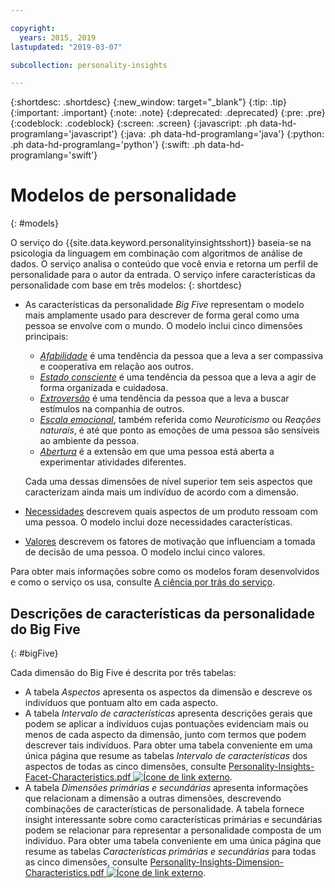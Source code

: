 ```yaml
---

copyright:
  years: 2015, 2019
lastupdated: "2019-03-07"

subcollection: personality-insights

---
```


{:shortdesc: .shortdesc}
{:new_window: target="_blank"}
{:tip: .tip}
{:important: .important}
{:note: .note}
{:deprecated: .deprecated}
{:pre: .pre}
{:codeblock: .codeblock}
{:screen: .screen}
{:javascript: .ph data-hd-programlang='javascript'}
{:java: .ph data-hd-programlang='java'}
{:python: .ph data-hd-programlang='python'}
{:swift: .ph data-hd-programlang='swift'}

# Modelos de personalidade
{: #models}

O serviço do {{site.data.keyword.personalityinsightsshort}} baseia-se na psicologia da linguagem em combinação com algoritmos de análise de dados. O serviço analisa o conteúdo que você envia e retorna um perfil de personalidade para o autor da entrada. O serviço infere características da personalidade com base em três modelos:
{: shortdesc}

-   As características da personalidade *Big Five* representam o modelo mais amplamente usado para descrever de forma geral como uma pessoa se envolve com o mundo. O modelo inclui cinco dimensões principais:
    -   [*Afabilidade*](/docs/services/personality-insights?topic=personality-insights-agreeableness) é uma tendência da pessoa que a leva a ser compassiva e cooperativa em relação aos outros.
    -   [*Estado consciente*](/docs/services/personality-insights?topic=personality-insights-conscientiousness) é uma tendência da pessoa que a leva a agir de forma organizada e cuidadosa.
    -   [*Extroversão*](/docs/services/personality-insights?topic=personality-insights-extraversion) é uma tendência da pessoa que a leva a buscar estímulos na companhia de outros.
    -   [*Escala emocional*](/docs/services/personality-insights?topic=personality-insights-emotionalRange), também referida como *Neuroticismo* ou *Reações naturais*, é até que ponto as emoções de uma pessoa são sensíveis ao ambiente da pessoa.
    -   [*Abertura*](/docs/services/personality-insights?topic=personality-insights-openness) é a extensão em que uma pessoa está aberta a experimentar atividades diferentes.

    Cada uma dessas dimensões de nível superior tem seis aspectos que caracterizam ainda mais um indivíduo de acordo com a dimensão.
-   [Necessidades](/docs/services/personality-insights?topic=personality-insights-needs) descrevem quais aspectos de um produto ressoam com uma pessoa. O modelo inclui doze necessidades características.
-   [Valores](/docs/services/personality-insights?topic=personality-insights-values) descrevem os fatores de motivação que influenciam a tomada de decisão de uma pessoa. O modelo inclui cinco valores.

Para obter mais informações sobre como os modelos foram desenvolvidos e como o serviço os usa, consulte [A ciência por trás do serviço](/docs/services/personality-insights?topic=personality-insights-science).

## Descrições de características da personalidade do Big Five
{: #bigFive}

Cada dimensão do Big Five é descrita por três tabelas:

-   A tabela *Aspectos* apresenta os aspectos da dimensão e descreve os indivíduos que pontuam alto em cada aspecto.
-   A tabela *Intervalo de características* apresenta descrições gerais que podem se aplicar a indivíduos cujas pontuações evidenciam mais ou menos de cada aspecto da dimensão, junto com termos que podem descrever tais indivíduos. Para obter uma tabela conveniente em uma única página que resume as tabelas *Intervalo de características* dos aspectos de todas as cinco dimensões, consulte <a target="_blank" href="https://watson-developer-cloud.github.io/doc-tutorial-downloads/personality-insights/Personality-Insights-Facet-Characteristics.pdf" download="Personality-Insights-Facet-Characteristics.pdf">Personality-Insights-Facet-Characteristics.pdf <img src="../../icons/launch-glyph.svg" alt="Ícone de link externo" title="Ícone de link externo"></a>.
-   A tabela *Dimensões primárias e secundárias* apresenta informações que relacionam a dimensão a outras dimensões, descrevendo combinações de características de personalidade. A tabela fornece insight interessante sobre como características primárias e secundárias podem se relacionar para representar a personalidade composta de um indivíduo. Para obter uma tabela conveniente em uma única página que resume as tabelas *Características primárias e secundárias* para todas as cinco dimensões, consulte <a target="_blank" href="https://watson-developer-cloud.github.io/doc-tutorial-downloads/personality-insights/Personality-Insights-Dimension-Characteristics.pdf" download="Personality-Insights-Dimension-Characteristics.pdf">Personality-Insights-Dimension-Characteristics.pdf <img src="../../icons/launch-glyph.svg" alt="Ícone de link externo" title="Ícone de link externo"></a>.
